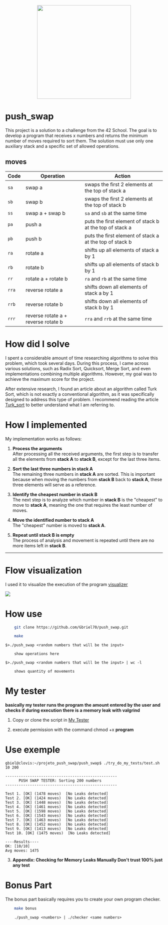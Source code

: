 <div align="center">
  <a href="https://github.com/Gbriel70/push_swap" target="_blank"><img height=300 src="https://github.com/byaliego/42-project-badges/raw/main/badges/push_swapm.png"></a>
</div>

# push_swap

This project is a solution to a challenge from the 42 School. The goal is to develop a program that receives x numbers and returns the minimum number of moves required to sort them. The solution must use only one auxiliary stack and a specific set of allowed operations.

## moves

| Code  | Operation                           | Action                                                  |
| ----- | ----------------------------------- | ------------------------------------------------------- |
| `sa`  | swap a                              | swaps the first 2 elements at the top of stack a        |
| `sb`  | swap b                              | swaps the first 2 elements at the top of stack b        |
| `ss`  | swap a + swap b                     | `sa` and `sb` at the same time                          |
| `pa`  | push a                              | puts the first element of stack b at the top of stack a |
| `pb`  | push b                              | puts the first element of stack a at the top of stack b |
| `ra`  | rotate a                            | shifts up all elements of stack a by 1                  |
| `rb`  | rotate b                            | shifts up all elements of stack b by 1                  |
| `rr`  | rotate a + rotate b                 | `ra` and `rb` at the same time                          |
| `rra` | reverse rotate a                    | shifts down all elements of stack a by 1                |
| `rrb` | reverse rotate b                    | shifts down all elements of stack b by 1                |
| `rrr` | reverse rotate a + reverse rotate b | `rra` and `rrb` at the same time                        |

# How did I solve

I spent a considerable amount of time researching algorithms to solve this problem, which took several days. During this process, I came across various solutions, such as Radix Sort, Quicksort, Merge Sort, and even implementations combining multiple algorithms. However, my goal was to achieve the maximum score for the project.

After extensive research, I found an article about an algorithm called Turk Sort, which is not exactly a conventional algorithm, as it was specifically designed to address this type of problem. I recommend reading the article [Turk_sort](https://medium.com/@ayogun/push-swap-c1f5d2d41e97) to better understand what I am referring to.

# How I implemented

My implementation works as follows:  

1. **Process the arguments**  
   After processing all the received arguments, the first step is to transfer all the elements from **stack A** to **stack B**, except for the last three items.  

2. **Sort the last three numbers in stack A**  
   The remaining three numbers in **stack A** are sorted. This is important because when moving the numbers from **stack B** back to **stack A**, these three elements will serve as a reference.  

3. **Identify the cheapest number in stack B**  
   The next step is to analyze which number in **stack B** is the "cheapest" to move to **stack A**, meaning the one that requires the least number of moves.  

4. **Move the identified number to stack A**  
   The "cheapest" number is moved to **stack A**.  

5. **Repeat until stack B is empty**  
   The process of analysis and movement is repeated until there are no more items left in **stack B**.  

---

# Flow visualization

I used it to visualize the execution of the program [visualizer](https://github.com/o-reo/push_swap_visualizer)

![](https://github.com/Gbriel70/push_swap/blob/main/execution_video/gif_push_swap.gif)

# How use

```sh
    git clone https://github.com/Gbriel70/push_swap.git
```

```sh
    make
```
```
$>./push_swap <random numbers that will be the input>

    show operations here
```
```
$>./push_swap <random numbers that will be the input> | wc -l
    
    shows quantity of movements
```

# My tester

**basically my tester runs the program the amount entered by the user and checks if during execution there is a memory leak with valgrind**

1. Copy or clone the script in [My Tester](https://github.com/Gbriel70/push_swap/blob/main/try_do_my_tests/test.sh)

2. execute permission with the command chmod +x **program**

# Use exemple

```
gbiel@clovis:~/projeto_push_swap/push_swap$ ./try_do_my_tests/test.sh 10 200

--------------------------------------------------
      PUSH SWAP TESTER: Sorting 200 numbers
--------------------------------------------------

Test 1. [OK] (1478 moves)  [No Leaks detected]
Test 2. [OK] (1424 moves)  [No Leaks detected]
Test 3. [OK] (1448 moves)  [No Leaks detected]
Test 4. [OK] (1461 moves)  [No Leaks detected]
Test 5. [OK] (1598 moves)  [No Leaks detected]
Test 6. [OK] (1543 moves)  [No Leaks detected]
Test 7. [OK] (1463 moves)  [No Leaks detected]
Test 8. [OK] (1452 moves)  [No Leaks detected]
Test 9. [OK] (1413 moves)  [No Leaks detected]
Test 10. [OK] (1475 moves)  [No Leaks detected]

----Results----
OK: [10/10]
Avg moves: 1475

```
3. **Appendix: Checking for Memory Leaks Manually Don't trust 100% just any test**

# Bonus Part

The bonus part basically requires you to create your own program checker.

```sh
    make bonus
```
```
    ./push_swap <numbers> | ./checker <same numbers>
```
